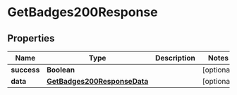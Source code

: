 

# GetBadges200Response


## Properties

| Name | Type | Description | Notes |
|------------ | ------------- | ------------- | -------------|
|**success** | **Boolean** |  |  [optional] |
|**data** | [**GetBadges200ResponseData**](GetBadges200ResponseData.md) |  |  [optional] |



